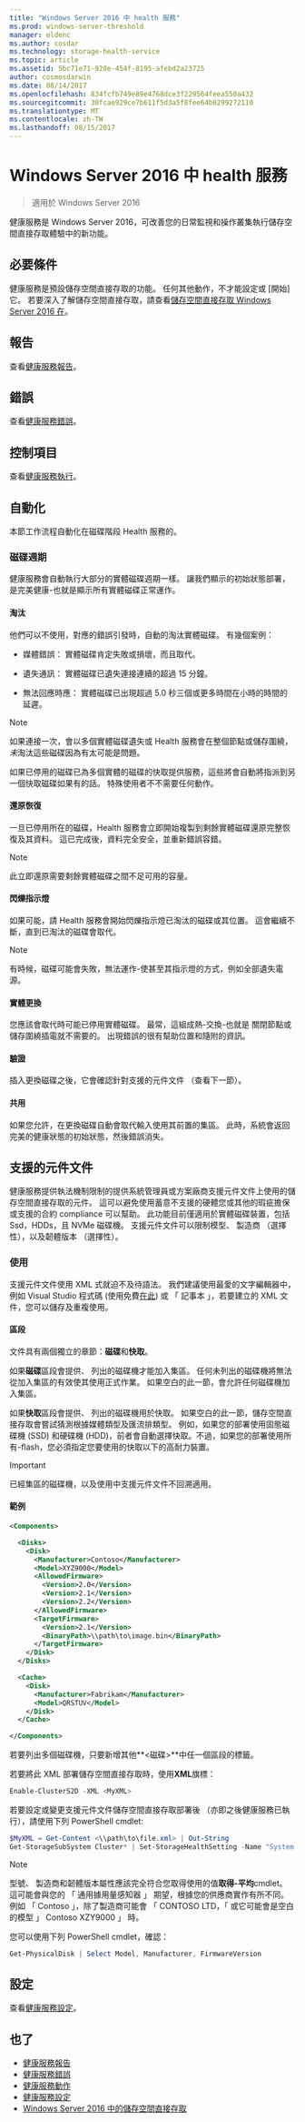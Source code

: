 ```yaml
---
title: "Windows Server 2016 中 health 服務"
ms.prod: windows-server-threshold
manager: eldenc
ms.author: cosdar
ms.technology: storage-health-service
ms.topic: article
ms.assetid: 5bc71e71-920e-454f-8195-afebd2a23725
author: cosmosdarwin
ms.date: 08/14/2017
ms.openlocfilehash: 834fcfb749e89e4768dce3f229564feea550a432
ms.sourcegitcommit: 30fcae929ce7b611f5d3a5f8fee64b0299272110
ms.translationtype: MT
ms.contentlocale: zh-TW
ms.lasthandoff: 08/15/2017
---
```

# <a name="health-service-in-windows-server-2016"></a>Windows Server 2016 中 health 服務
> 適用於 Windows Server 2016

健康服務是 Windows Server 2016，可改善您的日常監視和操作叢集執行儲存空間直接存取體驗中的新功能。

## <a name="prerequisites"></a>必要條件  

健康服務是預設儲存空間直接存取的功能。 任何其他動作，不才能設定或 [開始] 它。 若要深入了解儲存空間直接存取，請查看[儲存空間直接存取 Windows Server 2016 在](../storage/storage-spaces/storage-spaces-direct-overview.md)。  

## <a name="reports"></a>報告

查看[健康服務報告](health-service-reports.md)。

## <a name="faults"></a>錯誤

查看[健康服務錯誤](health-service-faults.md)。

## <a name="actions"></a>控制項目

查看[健康服務執行](health-service-actions.md)。

## <a name="automation"></a>自動化  

本節工作流程自動化在磁碟階段 Health 服務的。  

### <a name="disk-lifecycle"></a>磁碟週期   

健康服務會自動執行大部分的實體磁碟週期一樣。 讓我們顯示的初始狀態部署，是完美健康-也就是顯示所有實體磁碟正常運作。  

#### <a name="retirement"></a>淘汰  

他們可以不使用，對應的錯誤引發時，自動的淘汰實體磁碟。 有幾個案例：  

-   媒體錯誤： 實體磁碟肯定失敗或損壞，而且取代。  

-   遺失通訊： 實體磁碟已遺失連接連續的超過 15 分鐘。  

-   無法回應時應： 實體磁碟已出現超過 5.0 秒三個或更多時間在小時的時間的延遲。  

>[!NOTE]
> 如果連接一次，會以多個實體磁碟遺失或 Health 服務會在整個節點或儲存圍繞，*未*淘汰這些磁碟因為有太可能是問題。  

如果已停用的磁碟已為多個實體的磁碟的快取提供服務，這些將會自動將指派到另一個快取磁碟如果有的話。 特殊使用者不不需要任何動作。  

#### <a name="restoring-resiliency"></a>還原恢復  

一旦已停用所在的磁碟，Health 服務會立即開始複製到剩餘實體磁碟還原完整恢復及其資料。 這已完成後，資料完全安全，並重新錯誤容錯。  

>[!NOTE]
> 此立即還原需要剩餘實體磁碟之間不足可用的容量。  

#### <a name="blinking-the-indicator-light"></a>閃爍指示燈  

如果可能，請 Health 服務會開始閃爍指示燈已淘汰的磁碟或其位置。 這會繼續不斷，直到已淘汰的磁碟會取代。  

>[!NOTE]
> 有時候，磁碟可能會失敗，無法運作-使甚至其指示燈的方式，例如全部遺失電源。  

#### <a name="physical-replacement"></a>實體更換  

您應該會取代時可能已停用實體磁碟。 最常，這組成熱-交換-也就是 關閉節點或儲存圍繞插電就不需要的。 出現錯誤的很有幫助位置和隨附的資訊。  

#### <a name="verification"></a>驗證

插入更換磁碟之後，它會確認針對支援的元件文件 （查看下一節）。

#### <a name="pooling"></a>共用  

如果您允許，在更換磁碟自動會取代輸入使用其前置的集區。 此時，系統會返回完美的健康狀態的初始狀態，然後錯誤消失。  

## <a name="supported-components-document"></a>支援的元件文件  

健康服務提供執法機制限制的提供系統管理員或方案廠商支援元件文件上使用的儲存空間直接存取的元件。 這可以避免使用蓄意不支援的硬體您或其他的瑕疵擔保或支援的合約 compliance 可以幫助。 此功能目前僅適用於實體磁碟裝置，包括 Ssd，HDDs，且 NVMe 磁碟機。 支援元件文件可以限制模型、 製造商 （選擇性），以及韌體版本 （選擇性）。

### <a name="usage"></a>使用  

支援元件文件使用 XML 式就迫不及待語法。 我們建議使用最愛的文字編輯器中，例如 Visual Studio 程式碼 (使用免費[在此](http://code.visualstudio.com/)) 或 「 記事本 」，若要建立的 XML 文件，您可以儲存及重複使用。

#### <a name="sections"></a>區段

文件具有兩個獨立的章節：**磁碟**和**快取**。

如果**磁碟**區段會提供、 列出的磁碟機才能加入集區。 任何未列出的磁碟機將無法從加入集區的有效使其使用正式作業。 如果空白的此一節，會允許任何磁碟機加入集區。

如果**快取**區段會提供、 列出的磁碟機用於快取。 如果空白的此一節，儲存空間直接存取會嘗試猜測根據媒體類型及匯流排類型。 例如，如果您的部署使用固態磁碟機 (SSD) 和硬碟機 (HDD)，前者會自動選擇快取。不過，如果您的部署使用所有-flash，您必須指定您要使用的快取以下的高耐力裝置。

>[!IMPORTANT]
> 已經集區的磁碟機，以及使用中支援元件文件不回溯適用。  

#### <a name="example"></a>範例  

```XML
<Components>

  <Disks>
    <Disk>
      <Manufacturer>Contoso</Manufacturer>
      <Model>XYZ9000</Model>
      <AllowedFirmware>
        <Version>2.0</Version>
        <Version>2.1</Version>
        <Version>2.2</Version>
      </AllowedFirmware>
      <TargetFirmware>
        <Version>2.1</Version>
        <BinaryPath>\\path\to\image.bin</BinaryPath>
      </TargetFirmware>
    </Disk>
  </Disks>

  <Cache>
    <Disk>
      <Manufacturer>Fabrikam</Manufacturer>
      <Model>QRSTUV</Model>
    </Disk>
  </Cache>

</Components>

```

若要列出多個磁碟機，只要新增其他**&lt;磁碟&gt;**中任一個區段的標籤。

若要將此 XML 部署儲存空間直接存取時，使用**XML**旗標：

```PowerShell
Enable-ClusterS2D -XML <MyXML>
```

若要設定或變更支援元件文件儲存空間直接存取部署後 （亦即之後健康服務已執行），請使用下列 PowerShell cmdlet:

```PowerShell
$MyXML = Get-Content <\\path\to\file.xml> | Out-String  
Get-StorageSubSystem Cluster* | Set-StorageHealthSetting -Name "System.Storage.SupportedComponents.Document" -Value $MyXML  
```

>[!NOTE]
>型號、 製造商和韌體版本屬性應該完全符合您取得使用的值**取得-平均**cmdlet。 這可能會與您的 「 通用據用量感知器 」 期望，根據您的供應商實作有所不同。 例如 「 Contoso 」，除了製造商可能會 「 CONTOSO LTD，「 或它可能會是空白的模型 」 Contoso XZY9000 」 時。  

您可以使用下列 PowerShell cmdlet，確認：  

```PowerShell
Get-PhysicalDisk | Select Model, Manufacturer, FirmwareVersion  
```

## <a name="settings"></a>設定

查看[健康服務設定](health-service-settings.md)。

## <a name="see-also"></a>也了

- [健康服務報告](health-service-reports.md)
- [健康服務錯誤](health-service-faults.md)
- [健康服務動作](health-service-actions.md)
- [健康服務設定](health-service-settings.md)
- [Windows Server 2016 中的儲存空間直接存取](../storage/storage-spaces/storage-spaces-direct-overview.md)
